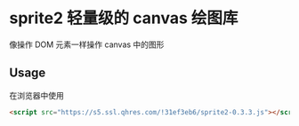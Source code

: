 # sprite2 轻量级的 canvas 绘图库

像操作 DOM 元素一样操作 canvas 中的图形

## Usage

在浏览器中使用

```html
<script src="https://s5.ssl.qhres.com/!31ef3eb6/sprite2-0.3.3.js"></script>
```

```js


```
